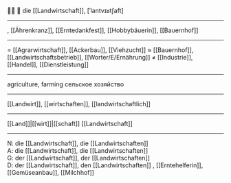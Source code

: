 🧑‍🌾 🔴 die [[Landwirtschaft]], [ˈlantvɪʁtʃaft]

---
, [[Ährenkranz]], [[Erntedankfest]], [[Hobbybäuerin]], [[Bauernhof]]

---
= [[Agrarwirtschaft]], [[Ackerbau]], [[Viehzucht]]
≈ [[Bauernhof]], [[Landwirtschaftsbetrieb]], [[Worter/E/Ernährung]]
≠ [[Industrie]], [[Handel]], [[Dienstleistung]]

---
agriculture, farming
сельское хозяйство

---
[[Landwirt]], [[wirtschaften]], [[landwirtschaftlich]]

---
[[Land]]|[[wirt]]|[[schaft]]
[[Landwirtschaft]]


---
N: die [[Landwirtschaft]], die [[Landwirtschaften]]  
A: die [[Landwirtschaft]], die [[Landwirtschaften]]  
G: der [[Landwirtschaft]], der [[Landwirtschaften]]  
D: der [[Landwirtschaft]], den [[Landwirtschaften]]
, [[Erntehelferin]], [[Gemüseanbau]], [[Milchhof]]